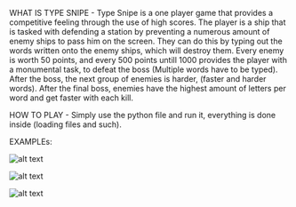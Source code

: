 WHAT IS TYPE SNIPE - Type Snipe is a one player game that provides a competitive feeling through the use of high scores. The player is a ship that is tasked with defending a station by preventing a numerous amount of enemy ships
to pass him on the screen. They can do this by typing out the words written onto the enemy ships, which will destroy them. Every enemy is worth 50 points, and every 500 points untill 1000 provides the player with a monumental task,
to defeat the boss (Multiple words have to be typed). After the boss, the next group of enemies is harder, (faster and harder words). After the final boss, enemies have the highest amount of letters per word and get faster with each
kill.

HOW TO PLAY - Simply use the python file and run it, everything is done inside (loading files and such).


EXAMPLEs:

![alt text](https://github.com/UmerAhmad/Type-Snipe---Python-PyGame/blob/master/examples/example1.PNG)



![alt text](https://github.com/UmerAhmad/Type-Snipe---Python-PyGame/blob/master/examples/example2.PNG)



![alt text](https://github.com/UmerAhmad/Type-Snipe---Python-PyGame/blob/master/examples/example3.PNG)

